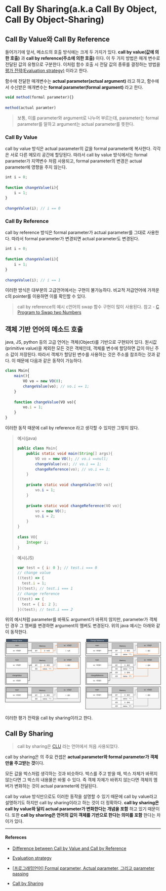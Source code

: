 # Call By Sharing(a.k.a Call By Object, Call By Object-Sharing)

## Call By Value와 Call By Reference

들어가기에 앞서, 메소드의 호출 방식에는 크게 두 가지가 있다. **call by value(값에 의한 호출)** 과 **call by reference(주소에 의한 호출)** 이다. 이 두 가지 방법은 매개 변수로 전달된 값의 유형으로 구분한다. 이처럼 함수 호출 시 전달 값의 종류를 결정하는 방법을 [평가 전략(Evaluation strategy)](https://en.wikipedia.org/wiki/Evaluation_strategy) 이라고 한다.

함수에 전달한 매개변수는 **actual parameter(actual argument)** 라고 하고, 함수에서 수신받은 매개변수는 **formal parameter(formal argument)** 라고 한다.

```js
void method(formal parameter){}

method(actual paramter)
```

> 보통, 이를 parameter와 argument로 나누어 부르는데, parameter는 formal parameter를 말하고 argument는 actual parameter를 뜻한다.

### Call By Value

call by value 방식은 actual parameter의 값을 formal parameter에 복사한다. 각각은 서로 다른 메모리 공간에 할당된다. 따라서 call by value 방식에서는 formal parameter가 지역변수 처럼 사용되고, formal parameter의 변경은 actual parameter에 영향을 주지 않는다.

```js
int i = 0;

function changeValue(i){
    i = 1;
}

changeValue(i); // i == 0
```

### Call By Reference

call by reference 방식은 formal parameter가 actual parameter를 그대로 사용한다. 따라서 formal parameter가 변경되면 actual parameter도 변경된다.

```js
int i = 0;

function changeValue(i){
    i = 1;
}

changeValue(i); // i == 1
```

이러한 방식은 대부분의 고급언어에서는 구현이 불가능하다. 비교적 저급언어에 가까운 c의 pointer를 이용하면 이를 확인할 수 있다.

> call by reference의 예시 c언어의 swap 함수 구현이 많이 사용된다.
> 참고 - [C Program to Swap two Numbers](https://www.geeksforgeeks.org/c-program-swap-two-numbers/)

## 객체 기반 언어의 메소드 호출

java, JS, python 등의 고급 언어는 객체(Object)를 기반으로 구현되어 있다. 원시값(primitive value)을 제외한 모든 것은 객체인데, 객체를 변수에 할당하면 값이 아닌 주소 값이 저장된다. 따라서 객체가 할당된 변수를 사용하는 것은 주소를 참조하는 것과 같다. 이 때문에 다음과 같은 동작이 가능하다.

```js
class Main{
    main(){
        VO vo = new VO(0);
        changeValue(vo); // vo.i == 1;
    }

    function changeValue(VO vo){
        vo.i = 1;
    }
}
```

이러한 동작 때문에 call by reference 라고 생각할 수 있지만 그렇지 않다.

> 예시(java)
>
> ```java
> public class Main{
>     public static void main(String[] args){
>         VO vo = new VO(); // vo.i ==null;
>         changeValue(vo); // vo.i == 1;
>         changeReference(vo); // vo.i == 1;
>     }
>
>     private static void changeValue(VO vo){
>         vo.i = 1;
>     }
>
>     private static void changeReference(VO vo){
>         vo = new VO();
>         vo.i = 2;
>     }
> }
>
> class VO{
>     Integer i;
> }
> ```

> 예시(JS)
>
> ```js
> var test = { i: 0 }; // test.i === 0
> // change value
> ((test) => {
>   test.i = 1;
> })(test); // test.i === 1
> // change reference
> ((test) => {
>   test = { i: 2 };
> })(test); // test.i === 2
> ```

위의 예시처럼 parameter를 바꿔도 argument가 바뀌지 않지만, parameter가 객체인 경우 그 멤버를 변경하면 argument의 멤버도 변경된다. 위의 java 예시는 아래와 같이 동작한다.

![call by sharing](../assets/images/call-by-sharing01.png)

이러한 평가 전략을 call by sharing이라고 한다.

## Call By Sharing

> call by sharing은 [CLU](<https://en.wikipedia.org/wiki/CLU_(programming_language)>) 라는 언어에서 처음 사용되었다.

call by sharing은 의 주요 컨셉은 **actual parameter와 formal parameter가 객체만을 주고받는 것**이다.

모든 값을 박스처럼 생각하는 것과 비슷하다. 박스를 주고 받을 때, 박스 자체가 바뀌지 않는다면 그 박스의 내용물은 바뀔 수 있다. 즉 객체 자체가 바뀌지 않는다면 객체의 멤버가 변화하는 것이 actual parameter에 전달된다.

call by value 방식만으로도 이러한 동작을 설명할 수 있기 때문에 call by value라고 설명하기도 하지만 call by sharing이라고 하는 것이 더 정확하다. **call by sharing은 call by value와 달리 actual parameter가 변화한다는 개념을 포함** 하고 있기 때문이다. 또한 **call by sharing은 언어의 값이 객체를 기반으로 한다는 의미를 포함** 한다는 차이가 있다.

---

#### Refereces

- [Difference between Call by Value and Call by Reference](https://www.geeksforgeeks.org/difference-between-call-by-value-and-call-by-reference/)

- [Evaluation strategy](https://en.wikipedia.org/wiki/Evaluation_strategy#Call_by_sharing)

- [[프로그래밍언어] Formal parameter, Actual parameter, 그리고 parameter passing](<[https://yunmap.tistory.com/entry/%ED%94%84%EB%A1%9C%EA%B7%B8%EB%9E%98%EB%B0%8D%EC%96%B8%EC%96%B4-Formal-parameter-Actual-parameter-%EA%B7%B8%EB%A6%AC%EA%B3%A0-parameter-passing](https://yunmap.tistory.com/entry/프로그래밍언어-Formal-parameter-Actual-parameter-그리고-parameter-passing)>)

- [Call by Sharing](http://www.pmg.lcs.mit.edu/papers/thetaref/node34.html)
